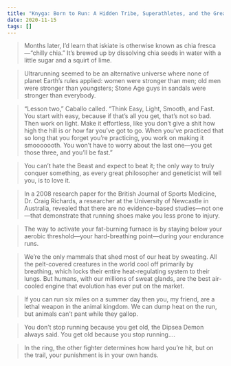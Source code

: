 ```yaml
---
title: "Knyga: Born to Run: A Hidden Tribe, Superathletes, and the Greatest Race the World Has Never Seen"
date: 2020-11-15
tags: []
---
```



> Months later, I’d learn that iskiate is otherwise known as chia fresca—“chilly
chia.” It’s brewed up by dissolving chia seeds in water with a little sugar and
a squirt of lime.

> Ultrarunning seemed to be an alternative universe where none of planet Earth’s
rules applied: women were stronger than men; old men were stronger than
youngsters; Stone Age guys in sandals were stronger than everybody.

> “Lesson two,” Caballo called. “Think Easy, Light, Smooth, and Fast. You start
with easy, because if that’s all you get, that’s not so bad. Then work on light.
Make it effortless, like you don’t give a shit how high the hill is or how far
you’ve got to go. When you’ve practiced that so long that you forget you’re
practicing, you work on making it smooooooth. You won’t have to worry about the
last one—you get those three, and you’ll be fast.”

> You can’t hate the Beast and expect to beat it; the only way to truly conquer
something, as every great philosopher and geneticist will tell you, is to love
it.

> In a 2008 research paper for the British Journal of Sports Medicine, Dr. Craig
Richards, a researcher at the University of Newcastle in Australia, revealed
that there are no evidence-based studies—not one—that demonstrate that running
shoes make you less prone to injury.

> The way to activate your fat-burning furnace is by staying below your aerobic
threshold—your hard-breathing point—during your endurance runs.

> We’re the only mammals that shed most of our heat by sweating. All the
pelt-covered creatures in the world cool off primarily by breathing, which locks
their entire heat-regulating system to their lungs. But humans, with our
millions of sweat glands, are the best air-cooled engine that evolution has ever
put on the market.

> If you can run six miles on a summer day then you, my friend, are a lethal
weapon in the animal kingdom. We can dump heat on the run, but animals can’t
pant while they gallop.

> You don’t stop running because you get old, the Dipsea Demon always said. You
get old because you stop running….

> In the ring, the other fighter determines how hard you’re hit, but on the
trail, your punishment is in your own hands.
